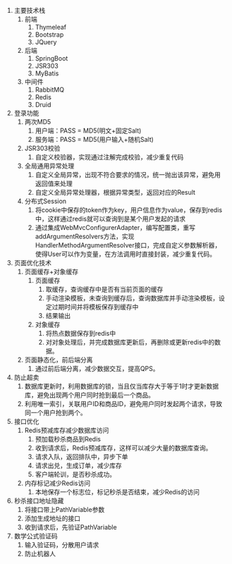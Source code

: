 1. 主要技术栈
    1. 前端
        1. Thymeleaf
        2. Bootstrap
        3. JQuery
    2. 后端
        1. SpringBoot
        2. JSR303
        3. MyBatis
    3. 中间件
        1. RabbitMQ
        2. Redis
        3. Druid
2. 登录功能
    1. 两次MD5
        1. 用户端：PASS = MD5(明文+固定Salt)
        2. 服务端：PASS = MD5(用户输入+随机Salt)
    2. JSR303校验
        1. 自定义校验器，实现通过注解完成校验，减少重复代码
    3. 全局通用异常处理
        1. 自定义全局异常，出现不符合要求的情况，统一抛出该异常，避免用返回值来处理
        2. 自定义全局异常处理器，根据异常类型，返回对应的Result
    4. 分布式Session
        1. 将cookie中保存的token作为key，用户信息作为value，保存到redis中，这样通过redis就可以查询到是某个用户发起的请求
        2. 通过集成WebMvcConfigurerAdapter，编写配置类，重写addArgumentResolvers方法，实现HandlerMethodArgumentResolver接口，完成自定义参数解析器，使得User可以作为变量，在方法调用时直接封装，减少重复代码。
3. 页面优化技术
    1. 页面缓存+对象缓存
        1. 页面缓存
            1. 取缓存，查询缓存中是否有当前页面的缓存
            2. 手动渲染模板，未查询到缓存后，查询数据库并手动渲染模板，设定过期时间并将模板保存到缓存中
            3. 结果输出
        2. 对象缓存
            1. 将热点数据保存到redis中
            2. 对对象处理后，并完成数据库更新后，再删除或更新redis中的数据。
    2. 页面静态化，前后端分离 
        1. 通过前后端分离，减少数据交互，提高QPS。
4. 防止超卖
    1. 数据库更新时，利用数据库的锁，当且仅当库存大于等于1时才更新数据库，避免出现两个用户同时抢到最后一个商品。
    2. 利用唯一索引，关联用户ID和商品ID，避免用户同时发起两个请求，导致同一个用户抢到两个。
5. 接口优化
    1. Redis预减库存减少数据库访问
        1. 预加载秒杀商品到Redis
        2. 收到请求后，Redis预减库存，这样可以减少大量的数据库查询。
        3. 请求入队，返回排队中，异步下单
        4. 请求出兑，生成订单，减少库存
        5. 客户端轮训，是否秒杀成功。
    2. 内存标记减少Redis访问
        1. 本地保存一个标志位，标记秒杀是否结束，减少Redis的访问
6. 秒杀接口地址隐藏
    1. 将接口带上PathVariable参数
    2. 添加生成地址的接口
    3. 收到请求后，先验证PathVariable
7. 数学公式验证码
    1. 输入验证码，分散用户请求
    2. 防止机器人